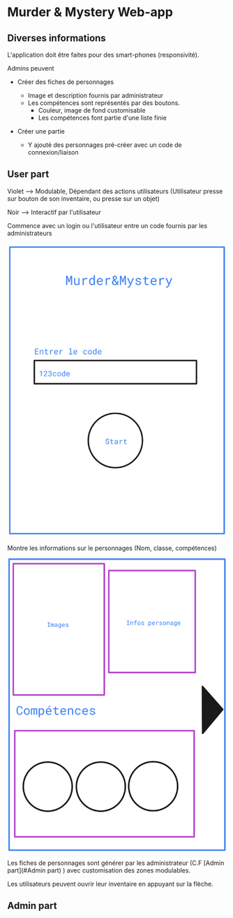 # Murder & Mystery Web-app

## Diverses informations

L'application doit être faites pour des smart-phones (responsivité). 

Admins peuvent 

* Créer des fiches de personnages
  * Image et description fournis par administrateur
  * Les compétences sont représentés par des boutons.
    * Couleur, image de fond customisable
    * Les compétences font partie d'une liste finie

* Créer une partie
  * Y ajouté des personnages pré-créer avec un code de connexion/liaison

## User part

Violet --> Modulable, Dépendant des actions utilisateurs (Utilisateur presse sur bouton de son inventaire, ou presse sur un objet)

Noir --> Interactif par l'utilisateur

Commence avec un login ou l'utilisateur entre un code fournis par les administrateurs

![Login sketch](.\Sketches\user_enter_login_code.png)

Montre les informations sur le personnages (Nom, classe, compétences) 

![Character infos](.\Sketches\user_character_info.png)

Les fiches de personnages sont générer par les administrateur (C.F [Admin part](#Admin part) ) avec customisation des zones modulables. 

Les utilisateurs peuvent ouvrir leur inventaire en appuyant sur la flèche.

## Admin part
